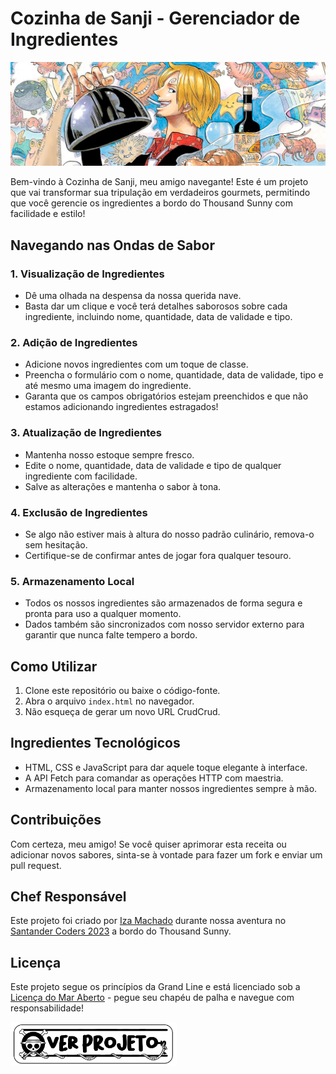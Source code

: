 # Cozinha de Sanji - Gerenciador de Ingredientes

![*capa do livro One Piece: Pirate Recipes](https://github.com/machadinhacega/Geladeira-do-Sanji/raw/main/img/sanji-presentation.png)


Bem-vindo à Cozinha de Sanji, meu amigo navegante! Este é um projeto que vai transformar sua tripulação em verdadeiros gourmets, permitindo que você gerencie os ingredientes a bordo do Thousand Sunny com facilidade e estilo!

## Navegando nas Ondas de Sabor

### 1. Visualização de Ingredientes

- Dê uma olhada na despensa da nossa querida nave.
- Basta dar um clique e você terá detalhes saborosos sobre cada ingrediente, incluindo nome, quantidade, data de validade e tipo.

### 2. Adição de Ingredientes

- Adicione novos ingredientes com um toque de classe.
- Preencha o formulário com o nome, quantidade, data de validade, tipo e até mesmo uma imagem do ingrediente.
- Garanta que os campos obrigatórios estejam preenchidos e que não estamos adicionando ingredientes estragados!

### 3. Atualização de Ingredientes

- Mantenha nosso estoque sempre fresco.
- Edite o nome, quantidade, data de validade e tipo de qualquer ingrediente com facilidade.
- Salve as alterações e mantenha o sabor à tona.

### 4. Exclusão de Ingredientes

- Se algo não estiver mais à altura do nosso padrão culinário, remova-o sem hesitação.
- Certifique-se de confirmar antes de jogar fora qualquer tesouro.

### 5. Armazenamento Local

- Todos os nossos ingredientes são armazenados de forma segura e pronta para uso a qualquer momento.
- Dados também são sincronizados com nosso servidor externo para garantir que nunca falte tempero a bordo.

## Como Utilizar

1. Clone este repositório ou baixe o código-fonte.
2. Abra o arquivo `index.html` no navegador.
3. Não esqueça de gerar um novo URL CrudCrud.

## Ingredientes Tecnológicos

- HTML, CSS e JavaScript para dar aquele toque elegante à interface.
- A API Fetch para comandar as operações HTTP com maestria.
- Armazenamento local para manter nossos ingredientes sempre à mão.

## Contribuições

Com certeza, meu amigo! Se você quiser aprimorar esta receita ou adicionar novos sabores, sinta-se à vontade para fazer um fork e enviar um pull request.

## Chef Responsável

Este projeto foi criado por [Iza Machado](https://github.com/machadinhacega) durante nossa aventura no [Santander Coders 2023](https://github.com/machadinhacega/Santander_Coders_2023_Front-End) a bordo do Thousand Sunny. 

## Licença

Este projeto segue os princípios da Grand Line e está licenciado sob a [Licença do Mar Aberto](LICENSE) - pegue seu chapéu de palha e navegue com responsabilidade!



[<img src='https://github.com/machadinhacega/Geladeira-do-Sanji/raw/main/img/verProjeto.png' alt='botao ver projeto' height='70'>](https://principal-crud-completaco-izamachado.1003-santander-coders.repl.co) 

<!-- https://machadinhacega.github.io/Geladeira-do-Sanji/
